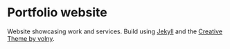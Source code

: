 # Portfolio website
Website showcasing work and services. Build using [Jekyll](https://jekyllrb.com/) and the [Creative Theme by volny](https://github.com/volny/creative-theme-jekyll).




